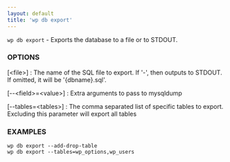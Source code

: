 ```yaml
---
layout: default
title: 'wp db export'
---
```


`wp db export` - Exports the database to a file or to STDOUT.

### OPTIONS

[&lt;file&gt;]
: The name of the SQL file to export. If '-', then outputs to STDOUT. If omitted, it will be '{dbname}.sql'.

[\--&lt;field&gt;=&lt;value&gt;]
: Extra arguments to pass to mysqldump

[\--tables=&lt;tables&gt;]
: The comma separated list of specific tables to export. Excluding this parameter will export all tables

### EXAMPLES

    wp db export --add-drop-table
    wp db export --tables=wp_options,wp_users

